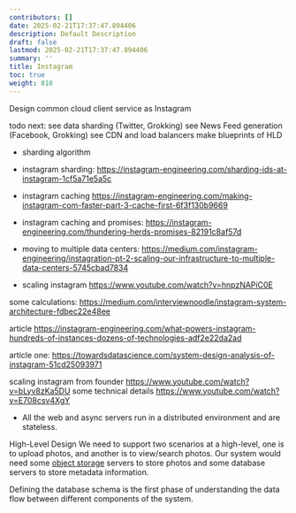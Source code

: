 ```yaml
---
contributors: []
date: 2025-02-21T17:37:47.894406
description: Default Description
draft: false
lastmod: 2025-02-21T17:37:47.894406
summary: ''
title: Instagram
toc: true
weight: 810
---
```


Design common cloud client service as Instagram

todo next:
see data sharding (Twitter, Grokking)
see News Feed generation (Facebook, Grokking)
see CDN and load balancers
make blueprints of HLD

* sharding algorithm

* instagram sharding: https://instagram-engineering.com/sharding-ids-at-instagram-1cf5a71e5a5c

* instagram caching https://instagram-engineering.com/making-instagram-com-faster-part-3-cache-first-6f3f130b9669

* instagram caching and promises: https://instagram-engineering.com/thundering-herds-promises-82191c8af57d

* moving to multiple data centers: https://medium.com/instagram-engineering/instagration-pt-2-scaling-our-infrastructure-to-multiple-data-centers-5745cbad7834

* scaling instagram https://www.youtube.com/watch?v=hnpzNAPiC0E

some calculations: https://medium.com/interviewnoodle/instagram-system-architecture-fdbec22e48ee

article https://instagram-engineering.com/what-powers-instagram-hundreds-of-instances-dozens-of-technologies-adf2e22da2ad

article one: https://towardsdatascience.com/system-design-analysis-of-instagram-51cd25093971

scaling instagram from founder https://www.youtube.com/watch?v=bLyv8zKa5DU
some technical details https://www.youtube.com/watch?v=E708csv4XgY

* All the web and async servers run in a distributed environment and are stateless.

High-Level Design
We need to support two scenarios at a high-level, one is to upload photos, and another is to view/search photos. Our system would need some [object storage](https://en.wikipedia.org/wiki/Object_storage) servers to store photos and some database servers to store metadata information.

Defining the database schema is the first phase of understanding the data flow between different components of the system.
